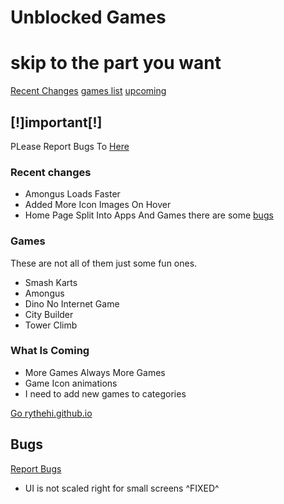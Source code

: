 # Unblocked Games

# skip to the part you want
[Recent Changes](#rc) [games list](#games) [upcoming](#what-is-coming)

##  **[!]important[!]**

PLease Report Bugs To [Here](https://github.com/rythehi/rythehi.github.io/discussions/1)
 
### Recent changes 
<a id="rc"></a>
* Amongus Loads Faster
* Added More Icon Images On Hover
* Home Page Split Into Apps And Games there are some [bugs](#bugs)

### Games

These are not all of them just some fun ones.

* Smash Karts
* Amongus
* Dino No Internet Game
* City Builder
* Tower Climb

### What Is Coming

* More Games Always More Games
* Game Icon animations
* I need to add new games to categories 

[Go rythehi.github.io](https://rythehi.github.io)


## Bugs 

[Report Bugs](https://github.com/rythehi/rythehi.github.io/discussions/1)
<a id="bugs"></a>
* UI is not scaled right for small screens ^FIXED^
